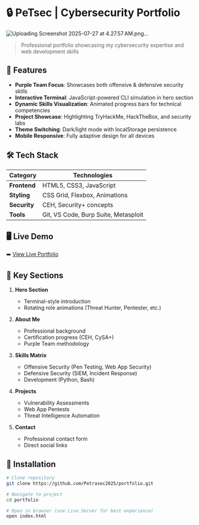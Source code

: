 # 🔒 PeTsec | Cybersecurity Portfolio

![![Uploading Screenshot 2025-07-27 at 4.27.57 AM.png…]()
](https://petrasec2025.github.io/Web-Dev-Portfolio/)

> Professional portfolio showcasing my cybersecurity expertise and web development skills

## 🌟 Features

- **Purple Team Focus**: Showcases both offensive & defensive security skills
- **Interactive Terminal**: JavaScript-powered CLI simulation in hero section
- **Dynamic Skills Visualization**: Animated progress bars for technical competencies
- **Project Showcase**: Highlighting TryHackMe, HackTheBox, and security labs
- **Theme Switching**: Dark/light mode with localStorage persistence
- **Mobile Responsive**: Fully adaptive design for all devices

## 🛠 Tech Stack

| Category       | Technologies |
|----------------|--------------|
| **Frontend**   | HTML5, CSS3, JavaScript |
| **Styling**    | CSS Grid, Flexbox, Animations |
| **Security**   | CEH, Security+ concepts |
| **Tools**      | Git, VS Code, Burp Suite, Metasploit |

## 🖥️ Live Demo

➡️ [View Live Portfolio](https://petrasec2025.github.io)

## 📌 Key Sections

1. **Hero Section**  
   - Terminal-style introduction
   - Rotating role animations (Threat Hunter, Pentester, etc.)

2. **About Me**  
   - Professional background
   - Certification progress (CEH, CySA+)
   - Purple Team methodology

3. **Skills Matrix**  
   - Offensive Security (Pen Testing, Web App Security)
   - Defensive Security (SIEM, Incident Response)
   - Development (Python, Bash)

4. **Projects**  
   - Vulnerability Assessments
   - Web App Pentests
   - Threat Intelligence Automation

5. **Contact**  
   - Professional contact form
   - Direct social links

## 🚀 Installation

```bash
# Clone repository
git clone https://github.com/Petrasec2025/portfolio.git

# Navigate to project
cd portfolio

# Open in browser (use Live Server for best experience)
open index.html
